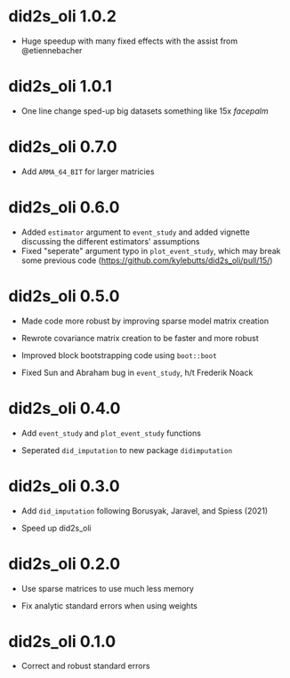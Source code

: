 # did2s_oli 1.0.2

- Huge speedup with many fixed effects with the assist from @etiennebacher

# did2s_oli 1.0.1

- One line change sped-up big datasets something like 15x *facepalm*

# did2s_oli 0.7.0

- Add `ARMA_64_BIT` for larger matricies

# did2s_oli 0.6.0

- Added `estimator` argument to `event_study` and added vignette discussing the different estimators' assumptions
- Fixed "seperate" argument typo in `plot_event_study`, which may break some previous code (https://github.com/kylebutts/did2s_oli/pull/15/) 


# did2s_oli 0.5.0

- Made code more robust by improving sparse model matrix creation

- Rewrote covariance matrix creation to be faster and more robust

- Improved block bootstrapping code using `boot::boot`

- Fixed Sun and Abraham bug in `event_study`, h/t Frederik Noack
	

# did2s_oli 0.4.0

- Add `event_study` and `plot_event_study` functions

- Seperated `did_imputation` to new package `didimputation`

# did2s_oli 0.3.0

- Add `did_imputation` following Borusyak, Jaravel, and Spiess (2021)

- Speed up did2s_oli

# did2s_oli 0.2.0

- Use sparse matrices to use much less memory

- Fix analytic standard errors when using weights

# did2s_oli 0.1.0

- Correct and robust standard errors
